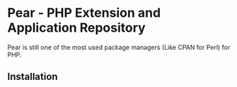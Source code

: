 # Pear - PHP Extension and Application Repository

Pear is still one of the most used package managers (Like CPAN for Perl) for PHP.

## Installation 
